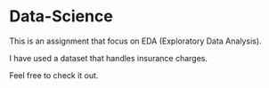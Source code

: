 # Data-Science

This is an assignment that focus on EDA (Exploratory Data Analysis).

I have used a dataset that handles insurance charges.

Feel free to check it out.
